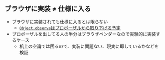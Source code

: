 ## ブラウザに実装 ≠ 仕様に入る

-   ブラウザに実装されても仕様に入るとは限らない
    -   [`Object.observe`はプロポーザルから取り下げる予定](https://esdiscuss.org/topic/an-update-on-object-observe "An update on Object.observe")
-   プロポーザルを出してる人の半分はブラウザベンダーなので実験的に実装するケース
    -   机上の空論では困るので、実装に問題ない、現実に即しているかなどを検証
